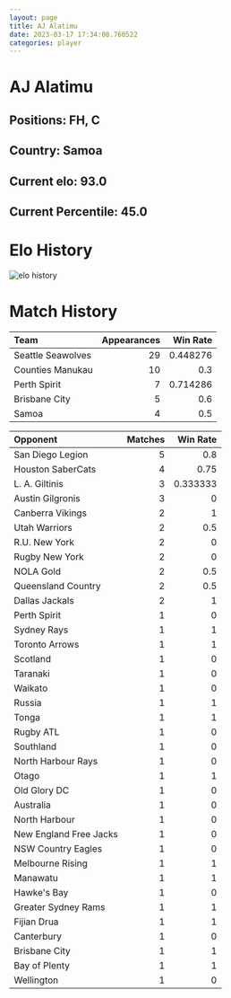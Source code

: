 ```yaml
---  
layout: page  
title: AJ Alatimu  
date: 2023-03-17 17:34:08.760522  
categories: player  
---
```

# AJ Alatimu

## Positions: FH, C

## Country: Samoa

## Current elo: 93.0

## Current Percentile: 45.0

# Elo History


![elo history](history_AJAlatimu.png)
# Match History


| Team              |   Appearances |   Win Rate |
|:------------------|--------------:|-----------:|
| Seattle Seawolves |            29 |   0.448276 |
| Counties Manukau  |            10 |   0.3      |
| Perth Spirit      |             7 |   0.714286 |
| Brisbane City     |             5 |   0.6      |
| Samoa             |             4 |   0.5      |

| Opponent               |   Matches |   Win Rate |
|:-----------------------|----------:|-----------:|
| San Diego Legion       |         5 |   0.8      |
| Houston SaberCats      |         4 |   0.75     |
| L. A. Giltinis         |         3 |   0.333333 |
| Austin Gilgronis       |         3 |   0        |
| Canberra Vikings       |         2 |   1        |
| Utah Warriors          |         2 |   0.5      |
| R.U. New York          |         2 |   0        |
| Rugby New York         |         2 |   0        |
| NOLA Gold              |         2 |   0.5      |
| Queensland Country     |         2 |   0.5      |
| Dallas Jackals         |         2 |   1        |
| Perth Spirit           |         1 |   0        |
| Sydney Rays            |         1 |   1        |
| Toronto Arrows         |         1 |   1        |
| Scotland               |         1 |   0        |
| Taranaki               |         1 |   0        |
| Waikato                |         1 |   0        |
| Russia                 |         1 |   1        |
| Tonga                  |         1 |   1        |
| Rugby ATL              |         1 |   0        |
| Southland              |         1 |   0        |
| North Harbour Rays     |         1 |   0        |
| Otago                  |         1 |   1        |
| Old Glory DC           |         1 |   0        |
| Australia              |         1 |   0        |
| North Harbour          |         1 |   0        |
| New England Free Jacks |         1 |   0        |
| NSW Country Eagles     |         1 |   0        |
| Melbourne Rising       |         1 |   1        |
| Manawatu               |         1 |   1        |
| Hawke's Bay            |         1 |   0        |
| Greater Sydney Rams    |         1 |   1        |
| Fijian Drua            |         1 |   1        |
| Canterbury             |         1 |   0        |
| Brisbane City          |         1 |   1        |
| Bay of Plenty          |         1 |   1        |
| Wellington             |         1 |   0        |